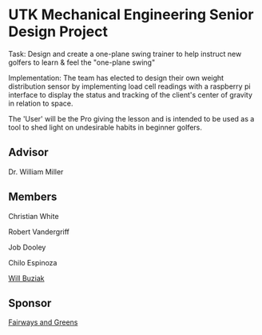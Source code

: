 # UTK Mechanical Engineering Senior Design Project

Task: Design and create a one-plane swing trainer to help instruct new golfers to learn
& feel the "one-plane swing"

Implementation: The team has elected to design their own weight distribution sensor by implementing load cell readings with a raspberry pi interface to display the status and tracking of the client's center of gravity in relation to space. 

The 'User' will be the Pro giving the lesson and is intended to be used as a tool to shed light on undesirable habits in beginner golfers.

## Advisor

Dr. William Miller

## Members

Christian White

Robert Vandergriff

Job Dooley

Chilo Espinoza

[Will Buziak](https://github.com/wbuz24/Undergrad-Repo/blob/master/S23/will-buziak-resume.pdf)

## Sponsor
[Fairways and Greens](https://fairwaysandgreens.com/)
